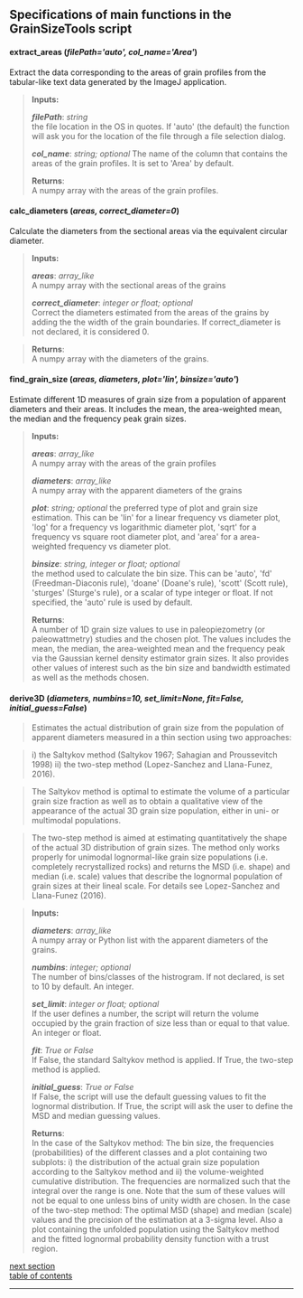 Specifications of main functions in the GrainSizeTools script
-------------

#### **extract_areas** (*filePath='auto', col_name='Area'*)
Extract the data corresponding to the areas of grain profiles from the
tabular-like text data generated by the ImageJ application.

> **Inputs:**
>
> ***filePath***: *string*  
> the file location in the OS in quotes. If 'auto' (the default) the function
> will ask you for the location of the file through a file selection dialog.
>
>***col_name***: *string; optional*
> The name of the column that contains the areas of the grain profiles.
> It is set to 'Area' by default.
>
> **Returns**:  
> A numpy array with the areas of the grain profiles.

#### **calc_diameters** (*areas, correct_diameter=0*)
Calculate the diameters from the sectional areas via the equivalent circular diameter.

> **Inputs:**
>
> ***areas***: *array_like*  
> A numpy array with the sectional areas of the grains
>
> ***correct_diameter***: *integer or float; optional*  
> Correct the diameters estimated from the areas of the grains by adding the
the width of the grain boundaries. If correct_diameter is not declared, it
is considered 0.

>**Returns**:  
> A numpy array with the diameters of the grains.

#### **find_grain_size** (*areas, diameters, plot='lin', binsize='auto'*)
Estimate different 1D measures of grain size from a population of apparent diameters
and their areas. It includes the mean, the area-weighted mean, the median and the
frequency peak grain sizes.

> **Inputs:**
>
> ***areas***: *array_like*  
> A numpy array with the areas of the grain profiles
>
> ***diameters***: *array_like*  
> A numpy array with the apparent diameters of the grains
>
> ***plot***: *string; optional*
> the preferred type of plot and grain size estimation. This can be 'lin' for a
linear frequency vs diameter plot, 'log' for a frequency vs logarithmic diameter
plot, 'sqrt' for a frequency vs square root diameter plot, and 'area' for a
area-weighted frequency vs diameter plot.
>
> ***binsize***: *string, integer or float; optional*  
> the method used to calculate the bin size. This can be 'auto', 'fd' (Freedman-Diaconis
rule), 'doane' (Doane's rule), 'scott' (Scott rule), 'sturges' (Sturge's rule), or a scalar
of type integer or float. If not specified, the 'auto' rule is used by default.
>
>**Returns**:  
> A number of 1D grain size values to use in paleopiezometry (or paleowattmetry) studies and the chosen plot. The values includes the mean, the median, the area-weighted mean and the frequency peak via the Gaussian kernel density estimator grain sizes. It also provides other values of interest such as the bin size and bandwidth estimated as well as the methods chosen.

#### **derive3D** (*diameters, numbins=10, set_limit=None, fit=False, initial_guess=False*)
>Estimates the actual distribution of grain size from the population of
apparent diameters measured in a thin section using two approaches:

>i) the Saltykov method (Saltykov 1967; Sahagian and Proussevitch 1998)
ii) the two-step method (Lopez-Sanchez and Llana-Funez, 2016).

>The Saltykov method is optimal to estimate the volume of a particular grain size
fraction as well as to obtain a qualitative view of the appearance of the actual
3D grain size population, either in uni- or multimodal populations.

>The two-step method is aimed at estimating quantitatively the shape of the
actual 3D distribution of grain sizes. The method only works properly for
unimodal lognormal-like grain size populations (i.e. completely recrystallized
rocks) and returns the MSD (i.e. shape) and median (i.e. scale) values that
describe the lognormal population of grain sizes at their lineal scale. For
details see Lopez-Sanchez and Llana-Funez (2016).

> **Inputs:**
>
> ***diameters***: *array_like*  
> A numpy array or Python list with the apparent diameters of the grains.
>
> ***numbins***: *integer; optional*  
> The number of bins/classes of the histrogram. If not declared, is set to 10 by
default. An integer.
>
> ***set_limit***: *integer or float; optional*  
> If the user defines a number, the script will return the volume occupied by the
grain fraction of size less than or equal to that value. An integer or float.
>
> ***fit***: *True or False*  
> If False, the standard Saltykov method is applied. If True, the two-step method
is applied.
>
>***initial_guess***: *True or False*  
> If False, the script will use the default guessing values to fit the lognormal
distribution. If True, the script will ask the user to define the MSD and
median guessing values.
>
>**Returns**:  
> In the case of the Saltykov method: The bin size, the frequencies (probabilities) of the different classes and a plot containing two subplots: i) the distribution of the actual grain size population according to the Saltykov method and ii) the volume-weighted cumulative distribution. The frequencies are normalized such that the integral over the range is one. Note that the sum of these values will not be equal to one unless bins of unity width are chosen. In the case of the two-step method: The optimal MSD (shape) and median (scale) values and the precision of the estimation at a 3-sigma level.  Also a plot containing the unfolded population using the Saltykov method and the fitted lognormal probability density function with a trust region.

[next section](https://github.com/marcoalopez/GrainSizeTools/blob/master/DOCS/imageJ_tutorial.md)  
[table of contents](https://github.com/marcoalopez/GrainSizeTools/blob/master/DOCS/imageJ_tutorial.md)

----------
